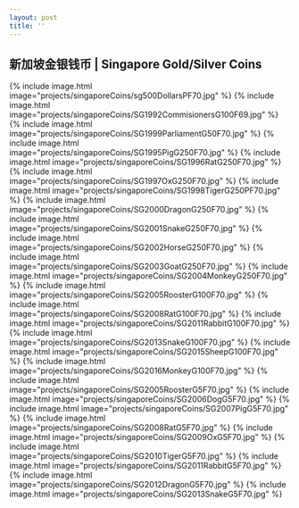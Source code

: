 ```yaml
---
layout: post
title: ''
---
```


## 新加坡金银钱币 | Singapore Gold/Silver Coins
{% include image.html image="projects/singaporeCoins/sg500DollarsPF70.jpg" %}
{% include image.html image="projects/singaporeCoins/SG1992CommisionersG100F69.jpg" %}
{% include image.html image="projects/singaporeCoins/SG1999ParliamentG50F70.jpg" %}
{% include image.html image="projects/singaporeCoins/SG1995PigG250F70.jpg" %}
{% include image.html image="projects/singaporeCoins/SG1996RatG250F70.jpg" %}
{% include image.html image="projects/singaporeCoins/SG1997OxG250F70.jpg" %}
{% include image.html image="projects/singaporeCoins/SG1998TigerG250PF70.jpg" %}
{% include image.html image="projects/singaporeCoins/SG2000DragonG250F70.jpg" %}
{% include image.html image="projects/singaporeCoins/SG2001SnakeG250F70.jpg" %}
{% include image.html image="projects/singaporeCoins/SG2002HorseG250F70.jpg" %}
{% include image.html image="projects/singaporeCoins/SG2003GoatG250F70.jpg" %}
{% include image.html image="projects/singaporeCoins/SG2004MonkeyG250F70.jpg" %}
{% include image.html image="projects/singaporeCoins/SG2005RoosterG100F70.jpg" %}
{% include image.html image="projects/singaporeCoins/SG2008RatG100F70.jpg" %}
{% include image.html image="projects/singaporeCoins/SG2011RabbitG100F70.jpg" %}
{% include image.html image="projects/singaporeCoins/SG2013SnakeG100F70.jpg" %}
{% include image.html image="projects/singaporeCoins/SG2015SheepG100F70.jpg" %}
{% include image.html image="projects/singaporeCoins/SG2016MonkeyG100F70.jpg" %}
{% include image.html image="projects/singaporeCoins/SG2005RoosterG5F70.jpg" %}
{% include image.html image="projects/singaporeCoins/SG2006DogG5F70.jpg" %}
{% include image.html image="projects/singaporeCoins/SG2007PigG5F70.jpg" %}
{% include image.html image="projects/singaporeCoins/SG2008RatG5F70.jpg" %}
{% include image.html image="projects/singaporeCoins/SG2009OxG5F70.jpg" %}
{% include image.html image="projects/singaporeCoins/SG2010TigerG5F70.jpg" %}
{% include image.html image="projects/singaporeCoins/SG2011RabbitG5F70.jpg" %}
{% include image.html image="projects/singaporeCoins/SG2012DragonG5F70.jpg" %}
{% include image.html image="projects/singaporeCoins/SG2013SnakeG5F70.jpg" %}
